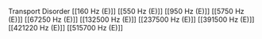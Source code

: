 Transport Disorder
[[160 Hz (E)]]
[[550 Hz (E)]]
[[950 Hz (E)]]
[[5750 Hz (E)]]
[[67250 Hz (E)]]
[[132500 Hz (E)]]
[[237500 Hz (E)]]
[[391500 Hz (E)]]
[[421220 Hz (E)]]
[[515700 Hz (E)]]